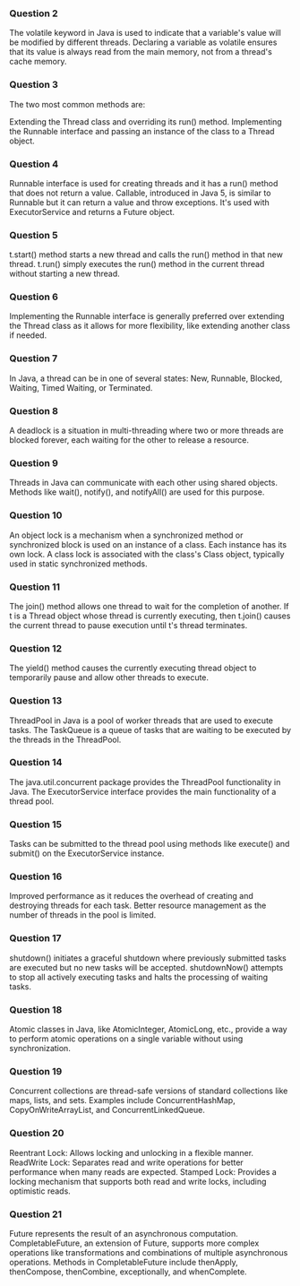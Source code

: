 ### Question 2
The volatile keyword in Java is used to indicate that a variable's value will be modified by different threads. Declaring a variable as volatile ensures that its value is always read from the main memory, not from a thread's cache memory.

### Question 3
The two most common methods are:

Extending the Thread class and overriding its run() method.
Implementing the Runnable interface and passing an instance of the class to a Thread object.

### Question 4
Runnable interface is used for creating threads and it has a run() method that does not return a value.
Callable, introduced in Java 5, is similar to Runnable but it can return a value and throw exceptions. It's used with ExecutorService and returns a Future object.

### Question 5
t.start() method starts a new thread and calls the run() method in that new thread.
t.run() simply executes the run() method in the current thread without starting a new thread.

### Question 6
Implementing the Runnable interface is generally preferred over extending the Thread class as it allows for more flexibility, like extending another class if needed.

### Question 7
 In Java, a thread can be in one of several states: New, Runnable, Blocked, Waiting, Timed Waiting, or Terminated.

### Question 8
A deadlock is a situation in multi-threading where two or more threads are blocked forever, each waiting for the other to release a resource.

### Question 9
Threads in Java can communicate with each other using shared objects. Methods like wait(), notify(), and notifyAll() are used for this purpose.

### Question 10
An object lock is a mechanism when a synchronized method or synchronized block is used on an instance of a class. Each instance has its own lock.
A class lock is associated with the class's Class object, typically used in static synchronized methods.

### Question 11
The join() method allows one thread to wait for the completion of another. If t is a Thread object whose thread is currently executing, then t.join() causes the current thread to pause execution until t's thread terminates.

### Question 12
The yield() method causes the currently executing thread object to temporarily pause and allow other threads to execute.

### Question 13
ThreadPool in Java is a pool of worker threads that are used to execute tasks.
The TaskQueue is a queue of tasks that are waiting to be executed by the threads in the ThreadPool.

### Question 14
The java.util.concurrent package provides the ThreadPool functionality in Java.
The ExecutorService interface provides the main functionality of a thread pool.

### Question 15
Tasks can be submitted to the thread pool using methods like execute() and submit() on the ExecutorService instance.

### Question 16
Improved performance as it reduces the overhead of creating and destroying threads for each task.
Better resource management as the number of threads in the pool is limited.

### Question 17
shutdown() initiates a graceful shutdown where previously submitted tasks are executed but no new tasks will be accepted.
shutdownNow() attempts to stop all actively executing tasks and halts the processing of waiting tasks.

### Question 18
Atomic classes in Java, like AtomicInteger, AtomicLong, etc., provide a way to perform atomic operations on a single variable without using synchronization.

### Question 19
Concurrent collections are thread-safe versions of standard collections like maps, lists, and sets.
Examples include ConcurrentHashMap, CopyOnWriteArrayList, and ConcurrentLinkedQueue.

### Question 20
Reentrant Lock: Allows locking and unlocking in a flexible manner.
ReadWrite Lock: Separates read and write operations for better performance when many reads are expected.
Stamped Lock: Provides a locking mechanism that supports both read and write locks, including optimistic reads.

### Question 21
Future represents the result of an asynchronous computation.
CompletableFuture, an extension of Future, supports more complex operations like transformations and combinations of multiple asynchronous operations.
Methods in CompletableFuture include thenApply, thenCompose, thenCombine, exceptionally, and whenComplete.